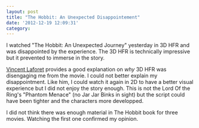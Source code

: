 ```yaml
---
layout: post
title: "The Hobbit: An Unexpected Disappointement"
date: '2012-12-19 12:09:31'
category: 
---
```


I watched &quot;The Hobbit: An Unexpected Journey&quot; yesterday in 3D HFR and was disappointed by the experience. The 3D HFR is technically impressive but it prevented to immerse in the story.

[Vincent Laforet][laforet] provides a good explanation on _why_ 3D HFR was disengaging me from the movie. I could not better explain my disappointment.
Like him, I could watch it again in 2D to have a better visual experience but I did not enjoy the story enough.
This is not the Lord Of the Ring's &quot;Phantom Menace&quot;  (no Jar Jar Binks in sight) but the script could have been tighter and the characters more developped.

I did not think there was enough material in The Hobbit book for three movies. Watching the first one confirmed my opinion.

[laforet]: http://blog.vincentlaforet.com/2012/12/19/the-hobbit-an-unexpected-masterclass-in-why-hfr-fails-and-a-reaffirmation-of-what-makes-cinema-magical/
